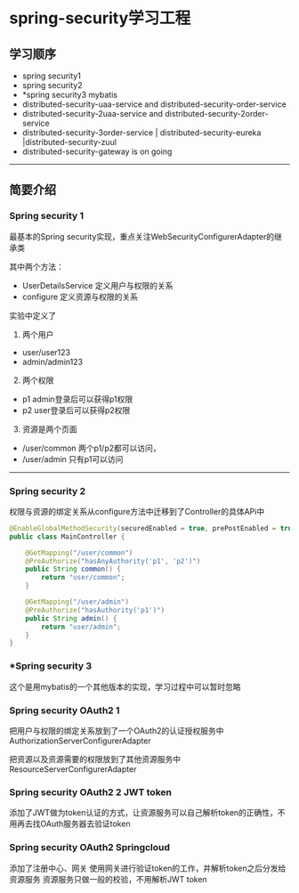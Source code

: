 # spring-security学习工程

## 学习顺序
* spring security1
* spring security2
* *spring security3 mybatis
* distributed-security-uaa-service and distributed-security-order-service
* distributed-security-2uaa-service and distributed-security-2order-service
* distributed-security-3order-service | distributed-security-eureka |distributed-security-zuul
* distributed-security-gateway is on going

---
## 简要介绍
### Spring security 1
最基本的Spring security实现，重点关注WebSecurityConfigurerAdapter的继承类

其中两个方法：
* UserDetailsService 定义用户与权限的关系
* configure 定义资源与权限的关系

实验中定义了
1. 两个用户
* user/user123
* admin/admin123

2. 两个权限
* p1 admin登录后可以获得p1权限
* p2 user登录后可以获得p2权限

3. 资源是两个页面
* /user/common 两个p1/p2都可以访问，
* /user/admin 只有p1可以访问

---
### Spring security 2
权限与资源的绑定关系从configure方法中迁移到了Controller的具体APi中

```java
@EnableGlobalMethodSecurity(securedEnabled = true, prePostEnabled = true)
public class MainController {

    @GetMapping("/user/common")
    @PreAuthorize("hasAnyAuthority('p1', 'p2')")
    public String common() {
        return "user/common";
    }

    @GetMapping("/user/admin")
    @PreAuthorize("hasAuthority('p1')")
    public String admin() {
        return "user/admin";
    }
}
```

### *Spring security 3
这个是用mybatis的一个其他版本的实现，学习过程中可以暂时忽略

### Spring security OAuth2 1
把用户与权限的绑定关系放到了一个OAuth2的认证授权服务中 AuthorizationServerConfigurerAdapter

把资源以及资源需要的权限放到了其他资源服务中
ResourceServerConfigurerAdapter

### Spring security OAuth2 2 JWT token
添加了JWT做为token认证的方式，让资源服务可以自己解析token的正确性，不用再去找OAuth服务器去验证token

### Spring security OAuth2 Springcloud
添加了注册中心、网关
使用网关进行验证token的工作，并解析token之后分发给资源服务
资源服务只做一般的校验，不用解析JWT token

